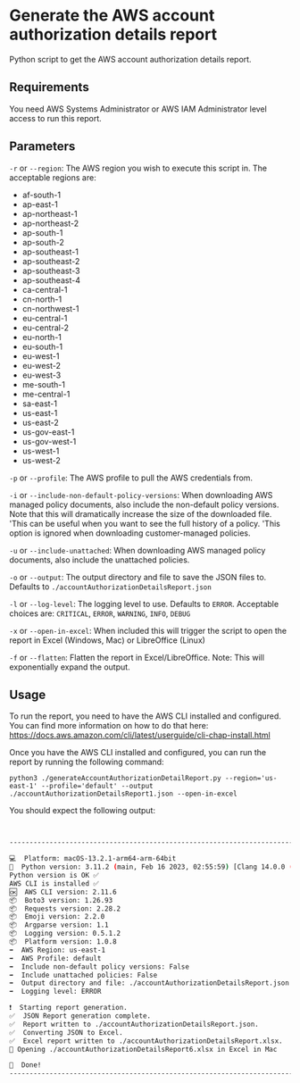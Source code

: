 # Generate the AWS account authorization details report

Python script to get the AWS account authorization details report.

## Requirements

You need AWS Systems Administrator or AWS IAM Administrator level access to run this report.

## Parameters

`-r` or `--region`: The AWS region you wish to execute this script in. The acceptable regions are:

- af-south-1
- ap-east-1
- ap-northeast-1
- ap-northeast-2
- ap-south-1
- ap-south-2
- ap-southeast-1
- ap-southeast-2
- ap-southeast-3
- ap-southeast-4
- ca-central-1
- cn-north-1
- cn-northwest-1
- eu-central-1
- eu-central-2
- eu-north-1
- eu-south-1
- eu-west-1
- eu-west-2
- eu-west-3
- me-south-1
- me-central-1
- sa-east-1
- us-east-1
- us-east-2
- us-gov-east-1
- us-gov-west-1
- us-west-1
- us-west-2

`-p` or `--profile`: The AWS profile to pull the AWS credentials from.

`-i` or `--include-non-default-policy-versions`: When downloading AWS managed policy documents, also include the non-default policy versions. Note that this will dramatically increase the size of the downloaded file. 'This can be useful when you want to see the full history of a policy. 'This option is ignored when downloading customer-managed policies.

`-u` or `--include-unattached`: When downloading AWS managed policy documents, also include the unattached policies.

`-o` or `--output`: The output directory and file to save the JSON files to. Defaults to `./accountAuthorizationDetailsReport.json`

`-l` or `--log-level`: The logging level to use. Defaults to `ERROR`. Acceptable choices are: `CRITICAL`, `ERROR`, `WARNING`, `INFO`, `DEBUG`

`-x` or `--open-in-excel`: When included this will trigger the script to open the report in Excel (Windows, Mac) or LibreOffice (Linux)

`-f` or `--flatten`: Flatten the report in Excel/LibreOffice. Note: This will exponentially expand the output.

## Usage

To run the report, you need to have the AWS CLI installed and configured. You can find more information on how to do that here: <https://docs.aws.amazon.com/cli/latest/userguide/cli-chap-install.html>

Once you have the AWS CLI installed and configured, you can run the report by running the following command:

```shell
python3 ./generateAccountAuthorizationDetailReport.py --region='us-east-1' --profile='default' --output ./accountAuthorizationDetailsReport1.json --open-in-excel 
```

You should expect the following output:

```sh


-------------------------------------------------------------------------------------------------------------

💻  Platform: macOS-13.2.1-arm64-arm-64bit
🐍  Python version: 3.11.2 (main, Feb 16 2023, 02:55:59) [Clang 14.0.0 (clang-1400.0.29.202)]
Python version is OK ✅
AWS CLI is installed ✅
🆗  AWS CLI version: 2.11.6
📦  Boto3 version: 1.26.93
📦  Requests version: 2.28.2
📦  Emoji version: 2.2.0
📦  Argparse version: 1.1
📦  Logging version: 0.5.1.2
📦  Platform version: 1.0.8
➡️  AWS Region: us-east-1
➡️  AWS Profile: default
➡️  Include non-default policy versions: False
➡️  Include unattached policies: False
➡️  Output directory and file: ./accountAuthorizationDetailsReport.json
➡️  Logging level: ERROR

❗  Starting report generation.
✅  JSON Report generation complete.
✅  Report written to ./accountAuthorizationDetailsReport.json.
✅  Converting JSON to Excel.
✅  Excel report written to ./accountAuthorizationDetailsReport.xlsx.
📂 Opening ./accountAuthorizationDetailsReport6.xlsx in Excel in Mac

🏁  Done!
-------------------------------------------------------------------------------------------------------------


```
